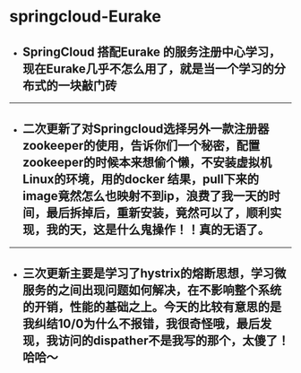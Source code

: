 # springcloud-Eurake
- ## SpringCloud 搭配Eurake 的服务注册中心学习，现在Eurake几乎不怎么用了，就是当一个学习的分布式的一块敲门砖
------
- ##  二次更新了对Springcloud选择另外一款注册器zookeeper的使用，告诉你们一个秘密，配置zookeeper的时候本来想偷个懒，不安装虚拟机Linux的环境，用的docker 结果，pull下来的image竟然怎么也映射不到ip，浪费了我一天的时间，最后拆掉后，重新安装，竟然可以了，顺利实现，我的天，这是什么鬼操作！！真的无语了。
------
- ## 三次更新主要是学习了hystrix的熔断思想，学习微服务的之间出现问题如何解决，在不影响整个系统的开销，性能的基础之上。今天的比较有意思的是我纠结10/0为什么不报错，我很奇怪哦，最后发现，我访问的dispather不是我写的那个，太傻了！哈哈～

